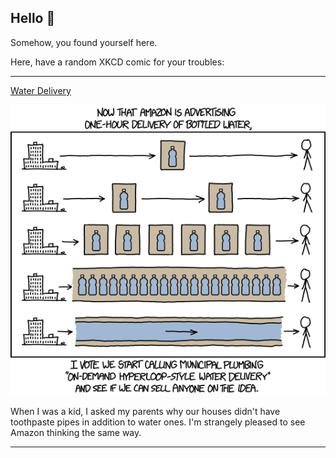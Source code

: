 ## Hello 👀

Somehow, you found yourself here.

Here, have a random XKCD comic for your troubles:

-----------------------------------

[Water Delivery](https://xkcd.com/1599)

![Water Delivery](./random_comic.png)

When I was a kid, I asked my parents why our houses didn't have toothpaste pipes in addition to water ones. I'm strangely pleased to see Amazon thinking the same way.

-----------------------------------